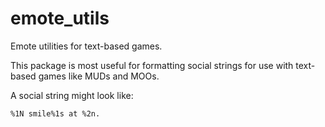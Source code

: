 # emote_utils
Emote utilities for text-based games.

This package is most useful for formatting social strings for use with text-based games like MUDs and MOOs.

A social string might look like:

```
%1N smile%1s at %2n.
```

